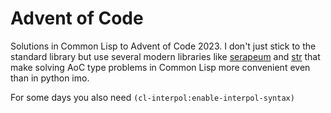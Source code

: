 # Advent of Code

Solutions in Common Lisp to Advent of Code 2023. I don't just stick to the
standard library but use several modern libraries like
[serapeum](https://github.com/ruricolist/serapeum) and
[str](https://github.com/vindarel/cl-str) that make solving AoC type problems in
Common Lisp more convenient even than in python imo.

For some days you also need `(cl-interpol:enable-interpol-syntax)`
